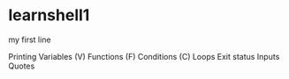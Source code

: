 # learnshell1

my first line

Printing
Variables (V)
Functions (F)
Conditions (C)
Loops
Exit status
Inputs
Quotes


